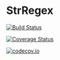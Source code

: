 # StrRegex

[![Build Status](https://travis-ci.org/ScottPJones/StrRegex.jl.svg?branch=master)](https://travis-ci.org/ScottPJones/StrRegex.jl)

[![Coverage Status](https://coveralls.io/repos/ScottPJones/StrRegex.jl/badge.svg?branch=master&service=github)](https://coveralls.io/github/ScottPJones/StrRegex.jl?branch=master)

[![codecov.io](http://codecov.io/github/ScottPJones/StrRegex.jl/coverage.svg?branch=master)](http://codecov.io/github/ScottPJones/StrRegex.jl?branch=master)
